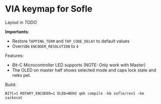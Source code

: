 # VIA keymap for Sofle

Layout in *TODO*

**Importants**:
- Restore `TAPPING_TERM` and `TAP_CODE_DELAY` to default values
- Override `ENCODER_RESOLUTION` to `4`

Features:
- Bit-C Microcontroller LED supports (NOTE: Only work with Master)
- The OLED on master half shows selected mode and caps lock state and neko pet.

Build:

    BITC=1 ROTARY_ENCODER=1 OLED=NEKO qmk compile -kb sofle/rev1 -km saikocat
